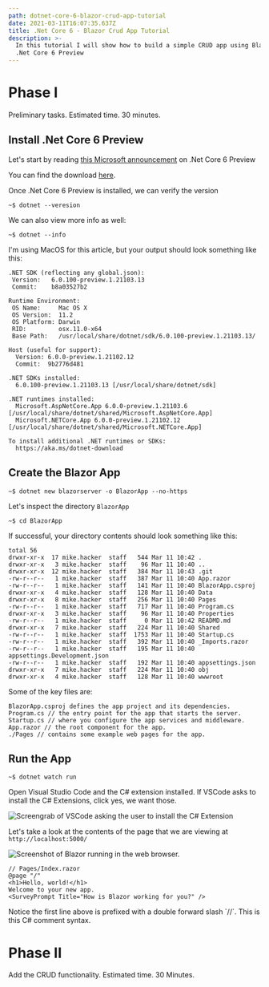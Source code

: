 ```yaml
---
path: dotnet-core-6-blazor-crud-app-tutorial
date: 2021-03-11T16:07:35.637Z
title: .Net Core 6 - Blazor Crud App Tutorial
description: >-
  In this tutorial I will show how to build a simple CRUD app using Blazor and
  .Net Core 6 Preview
---
```

# Phase I

Preliminary tasks. Estimated time. 30 minutes.

## Install .Net Core 6 Preview

Let's start by reading [this Microsoft announcement](https://devblogs.microsoft.com/dotnet/announcing-net-6-preview-1/) on .Net Core 6 Preview

You can find the download [here](https://dotnet.microsoft.com/download/dotnet/6.0).

Once .Net Core 6 Preview is installed, we can verify the version

```
~$ dotnet --veresion
```

We can also view more info as well:

```
~$ dotnet --info
```

I'm using MacOS for this article, but your output should look something like this:

```
.NET SDK (reflecting any global.json):
 Version:   6.0.100-preview.1.21103.13
 Commit:    b8a03527b2

Runtime Environment:
 OS Name:     Mac OS X
 OS Version:  11.2
 OS Platform: Darwin
 RID:         osx.11.0-x64
 Base Path:   /usr/local/share/dotnet/sdk/6.0.100-preview.1.21103.13/

Host (useful for support):
  Version: 6.0.0-preview.1.21102.12
  Commit:  9b2776d481

.NET SDKs installed:
  6.0.100-preview.1.21103.13 [/usr/local/share/dotnet/sdk]

.NET runtimes installed:
  Microsoft.AspNetCore.App 6.0.0-preview.1.21103.6 [/usr/local/share/dotnet/shared/Microsoft.AspNetCore.App]
  Microsoft.NETCore.App 6.0.0-preview.1.21102.12 [/usr/local/share/dotnet/shared/Microsoft.NETCore.App]

To install additional .NET runtimes or SDKs:
  https://aka.ms/dotnet-download
```

## Create the Blazor App

```
~$ dotnet new blazorserver -o BlazorApp --no-https
```

Let's inspect the directory `BlazorApp`

```
~$ cd BlazorApp
```

If successful, your directory contents should look something like this:

```
total 56
drwxr-xr-x  17 mike.hacker  staff   544 Mar 11 10:42 .
drwxr-xr-x   3 mike.hacker  staff    96 Mar 11 10:40 ..
drwxr-xr-x  12 mike.hacker  staff   384 Mar 11 10:43 .git
-rw-r--r--   1 mike.hacker  staff   387 Mar 11 10:40 App.razor
-rw-r--r--   1 mike.hacker  staff   141 Mar 11 10:40 BlazorApp.csproj
drwxr-xr-x   4 mike.hacker  staff   128 Mar 11 10:40 Data
drwxr-xr-x   8 mike.hacker  staff   256 Mar 11 10:40 Pages
-rw-r--r--   1 mike.hacker  staff   717 Mar 11 10:40 Program.cs
drwxr-xr-x   3 mike.hacker  staff    96 Mar 11 10:40 Properties
-rw-r--r--   1 mike.hacker  staff     0 Mar 11 10:42 READMD.md
drwxr-xr-x   7 mike.hacker  staff   224 Mar 11 10:40 Shared
-rw-r--r--   1 mike.hacker  staff  1753 Mar 11 10:40 Startup.cs
-rw-r--r--   1 mike.hacker  staff   392 Mar 11 10:40 _Imports.razor
-rw-r--r--   1 mike.hacker  staff   195 Mar 11 10:40 appsettings.Development.json
-rw-r--r--   1 mike.hacker  staff   192 Mar 11 10:40 appsettings.json
drwxr-xr-x   7 mike.hacker  staff   224 Mar 11 10:40 obj
drwxr-xr-x   4 mike.hacker  staff   128 Mar 11 10:40 wwwroot
```

Some of the key files are:

```
BlazorApp.csproj defines the app project and its dependencies.
Program.cs // the entry point for the app that starts the server.
Startup.cs // where you configure the app services and middleware.
App.razor // the root component for the app.
./Pages // contains some example web pages for the app.
```

## Run the App

```
~$ dotnet watch run
```

Open Visual Studio Code and the C# extension installed. If VSCode asks to install the C# Extensions, click yes, we want those.

![Screengrab of VSCode asking the user to install the C# Extension](https://res.cloudinary.com/desertsofcacti/image/upload/v1615491235/Bannana%20for%20Scale/Screen_Shot_2021-03-11_at_10.59.25_AM_kfvhtk.png "VSCode missing required assets action grunt")

Let's take a look at the contents of the page that we are viewing at `http://localhost:5000/`

![Screenshot of Blazor running in the web browser.](https://res.cloudinary.com/desertsofcacti/image/upload/c_scale,h_340,w_640/v1615483023/Bannana%20for%20Scale/screenshot-blazor-tutorial-run_by4r9b.png "Initial Blazor Run")

```
// Pages/Index.razor
@page "/"
<h1>Hello, world!</h1>
Welcome to your new app.
<SurveyPrompt Title="How is Blazor working for you?" />
```

Notice the first line above is prefixed with a double forward slash \`//\`. This is this C# comment syntax.

# Phase II

Add the CRUD functionality. Estimated time. 30 Minutes.
